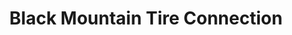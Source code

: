 ---
title: "Black Mountain Tire Connection"
url: /black-mountain/black-mountain-tire-connection/
shop: Reifen
---